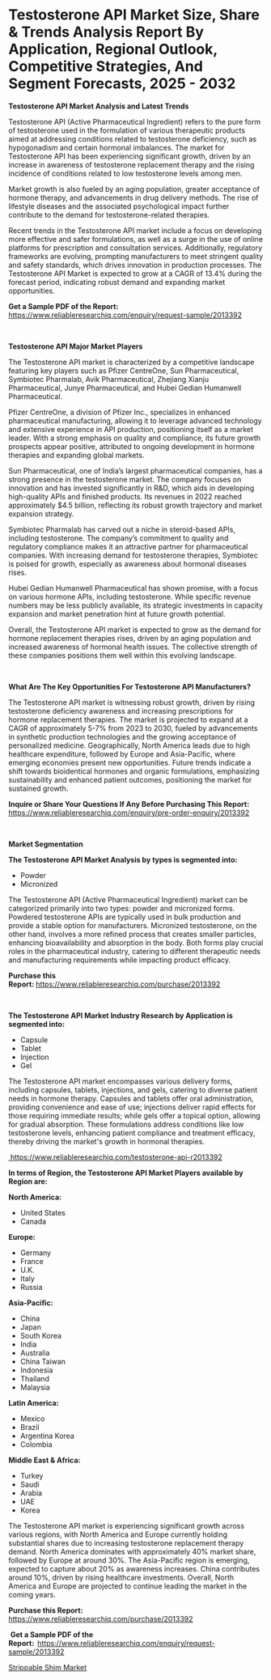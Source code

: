 <p><h1>Testosterone API Market Size, Share & Trends Analysis Report By Application, Regional Outlook, Competitive Strategies, And Segment Forecasts, 2025 - 2032</h1></p><p><strong>Testosterone API Market Analysis and Latest Trends</strong></p>
<p><p>Testosterone API (Active Pharmaceutical Ingredient) refers to the pure form of testosterone used in the formulation of various therapeutic products aimed at addressing conditions related to testosterone deficiency, such as hypogonadism and certain hormonal imbalances. The market for Testosterone API has been experiencing significant growth, driven by an increase in awareness of testosterone replacement therapy and the rising incidence of conditions related to low testosterone levels among men.</p><p>Market growth is also fueled by an aging population, greater acceptance of hormone therapy, and advancements in drug delivery methods. The rise of lifestyle diseases and the associated psychological impact further contribute to the demand for testosterone-related therapies. </p><p>Recent trends in the Testosterone API market include a focus on developing more effective and safer formulations, as well as a surge in the use of online platforms for prescription and consultation services. Additionally, regulatory frameworks are evolving, prompting manufacturers to meet stringent quality and safety standards, which drives innovation in production processes. The Testosterone API Market is expected to grow at a CAGR of 13.4% during the forecast period, indicating robust demand and expanding market opportunities.</p></p>
<p><strong>Get a Sample PDF of the Report:&nbsp;</strong> <a href="https://www.reliableresearchiq.com/enquiry/request-sample/2013392?utm_campaign=2257&utm_medium=2&utm_source=Github&utm_content=ia&utm_term=05022025&utm_id=testosterone-api">https://www.reliableresearchiq.com/enquiry/request-sample/2013392</a></p>
<p>&nbsp;</p>
<p><strong>Testosterone API Major Market Players</strong></p>
<p><p>The Testosterone API market is characterized by a competitive landscape featuring key players such as Pfizer CentreOne, Sun Pharmaceutical, Symbiotec Pharmalab, Avik Pharmaceutical, Zhejiang Xianju Pharmaceutical, Junye Pharmaceutical, and Hubei Gedian Humanwell Pharmaceutical. </p><p>Pfizer CentreOne, a division of Pfizer Inc., specializes in enhanced pharmaceutical manufacturing, allowing it to leverage advanced technology and extensive experience in API production, positioning itself as a market leader. With a strong emphasis on quality and compliance, its future growth prospects appear positive, attributed to ongoing development in hormone therapies and expanding global markets.</p><p>Sun Pharmaceutical, one of India’s largest pharmaceutical companies, has a strong presence in the testosterone market. The company focuses on innovation and has invested significantly in R&D, which aids in developing high-quality APIs and finished products. Its revenues in 2022 reached approximately $4.5 billion, reflecting its robust growth trajectory and market expansion strategy.</p><p>Symbiotec Pharmalab has carved out a niche in steroid-based APIs, including testosterone. The company’s commitment to quality and regulatory compliance makes it an attractive partner for pharmaceutical companies. With increasing demand for testosterone therapies, Symbiotec is poised for growth, especially as awareness about hormonal diseases rises.</p><p>Hubei Gedian Humanwell Pharmaceutical has shown promise, with a focus on various hormone APIs, including testosterone. While specific revenue numbers may be less publicly available, its strategic investments in capacity expansion and market penetration hint at future growth potential. </p><p>Overall, the Testosterone API market is expected to grow as the demand for hormone replacement therapies rises, driven by an aging population and increased awareness of hormonal health issues. The collective strength of these companies positions them well within this evolving landscape.</p></p>
<p>&nbsp;</p>
<p><strong>What Are The Key Opportunities For Testosterone API Manufacturers?</strong></p>
<p><p>The Testosterone API market is witnessing robust growth, driven by rising testosterone deficiency awareness and increasing prescriptions for hormone replacement therapies. The market is projected to expand at a CAGR of approximately 5-7% from 2023 to 2030, fueled by advancements in synthetic production technologies and the growing acceptance of personalized medicine. Geographically, North America leads due to high healthcare expenditure, followed by Europe and Asia-Pacific, where emerging economies present new opportunities. Future trends indicate a shift towards bioidentical hormones and organic formulations, emphasizing sustainability and enhanced patient outcomes, positioning the market for sustained growth.</p></p>
<p><strong>Inquire or Share Your Questions If Any Before Purchasing This Report:</strong> <a href="https://www.reliableresearchiq.com/enquiry/pre-order-enquiry/2013392?utm_campaign=2257&utm_medium=2&utm_source=Github&utm_content=ia&utm_term=05022025&utm_id=testosterone-api">https://www.reliableresearchiq.com/enquiry/pre-order-enquiry/2013392</a></p>
<p>&nbsp;</p>
<p><strong>Market Segmentation</strong></p>
<p><strong>The Testosterone API Market Analysis by types is segmented into:</strong></p>
<p><ul><li>Powder</li><li>Micronized</li></ul></p>
<p><p>The Testosterone API (Active Pharmaceutical Ingredient) market can be categorized primarily into two types: powder and micronized forms. Powdered testosterone APIs are typically used in bulk production and provide a stable option for manufacturers. Micronized testosterone, on the other hand, involves a more refined process that creates smaller particles, enhancing bioavailability and absorption in the body. Both forms play crucial roles in the pharmaceutical industry, catering to different therapeutic needs and manufacturing requirements while impacting product efficacy.</p></p>
<p><strong>Purchase this Report:&nbsp;</strong><a href="https://www.reliableresearchiq.com/purchase/2013392?utm_campaign=2257&utm_medium=2&utm_source=Github&utm_content=ia&utm_term=05022025&utm_id=testosterone-api">https://www.reliableresearchiq.com/purchase/2013392</a></p>
<p>&nbsp;</p>
<p><strong>The Testosterone API Market Industry Research by Application is segmented into:</strong></p>
<p><ul><li>Capsule</li><li>Tablet</li><li>Injection</li><li>Gel</li></ul></p>
<p><p>The Testosterone API market encompasses various delivery forms, including capsules, tablets, injections, and gels, catering to diverse patient needs in hormone therapy. Capsules and tablets offer oral administration, providing convenience and ease of use; injections deliver rapid effects for those requiring immediate results; while gels offer a topical option, allowing for gradual absorption. These formulations address conditions like low testosterone levels, enhancing patient compliance and treatment efficacy, thereby driving the market's growth in hormonal therapies.</p></p>
<p><a href="https://www.reliableresearchiq.com/testosterone-api-r2013392?utm_campaign=2257&utm_medium=2&utm_source=Github&utm_content=ia&utm_term=05022025&utm_id=testosterone-api">&nbsp;https://www.reliableresearchiq.com/testosterone-api-r2013392</a></p>
<p><strong>In terms of Region, the Testosterone API Market Players available by Region are:</strong></p>
<p>
    <p> <strong> North America: </strong>
        <ul>
            <li>United States</li>
            <li>Canada</li>
        </ul>
        </p> 
    <p> <strong> Europe: </strong>
        <ul>
            <li>Germany</li>
            <li>France</li>
            <li>U.K.</li>
            <li>Italy</li>
            <li>Russia</li>
        </ul>
        </p> 
    <p> <strong> Asia-Pacific: </strong>
        <ul>
            <li>China</li>
            <li>Japan</li>
            <li>South Korea</li>
            <li>India</li>
            <li>Australia</li>
            <li>China Taiwan</li>
            <li>Indonesia</li>
            <li>Thailand</li>
            <li>Malaysia</li>
        </ul>
        </p> 
    <p> <strong> Latin America: </strong>
        <ul>
            <li>Mexico</li>
            <li>Brazil</li>
            <li>Argentina Korea</li>
            <li>Colombia</li>
        </ul>
        </p> 
    <p> <strong> Middle East & Africa: </strong>
        <ul>
            <li>Turkey</li>
            <li>Saudi</li>
            <li>Arabia</li>
            <li>UAE</li>
            <li>Korea</li>
        </ul>
    </p>
    </p>
<p><p>The Testosterone API market is experiencing significant growth across various regions, with North America and Europe currently holding substantial shares due to increasing testosterone replacement therapy demand. North America dominates with approximately 40% market share, followed by Europe at around 30%. The Asia-Pacific region is emerging, expected to capture about 20% as awareness increases. China contributes around 10%, driven by rising healthcare investments. Overall, North America and Europe are projected to continue leading the market in the coming years.</p></p>
<p><strong>Purchase this Report: </strong><a href="https://www.reliableresearchiq.com/purchase/2013392?utm_campaign=2257&utm_medium=2&utm_source=Github&utm_content=ia&utm_term=05022025&utm_id=testosterone-api">https://www.reliableresearchiq.com/purchase/2013392</a></p>
<p>&nbsp;<strong>Get a Sample PDF of the Report:&nbsp;&nbsp;</strong><a href="https://www.reliableresearchiq.com/enquiry/request-sample/2013392?utm_campaign=2257&utm_medium=2&utm_source=Github&utm_content=ia&utm_term=05022025&utm_id=testosterone-api">https://www.reliableresearchiq.com/enquiry/request-sample/2013392</a></p>
<p><strong></strong></p>
<p><p><a href="https://github.com/hillsmyung726/Market-Research-Report-List-1/blob/main/strippable-shim-market.md?utm_campaign=2257&utm_medium=2&utm_source=Github&utm_content=ia&utm_term=05022025&utm_id=testosterone-api">Strippable Shim Market</a></p></p>